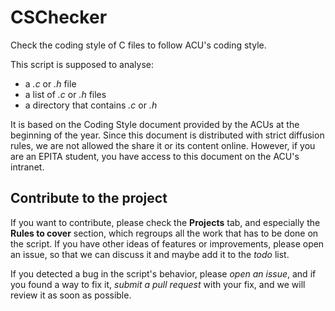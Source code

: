 # CSChecker
Check the coding style of C files to follow ACU's coding style.

This script is supposed to analyse:
- a *.c* or *.h* file
- a list of *.c* or *.h* files
- a directory that contains *.c* or *.h*

It is based on the Coding Style document provided by the ACUs at the beginning of the year. Since this document is distributed with strict diffusion rules, we are not allowed the share it or its content online.
However, if you are an EPITA student, you have access to this document on the ACU's intranet.

## Contribute to the project

If you want to contribute, please check the **Projects** tab, and especially the **Rules to cover** section, which regroups all the work that has to be done on the script. If you have other ideas of features or improvements, please open an issue, so that we can discuss it and maybe add it to the *todo* list.

If you detected a bug in the script's behavior, please *open an issue*, and if you found a way to fix it, *submit a pull request* with your fix,  and we will review it as soon as possible.
